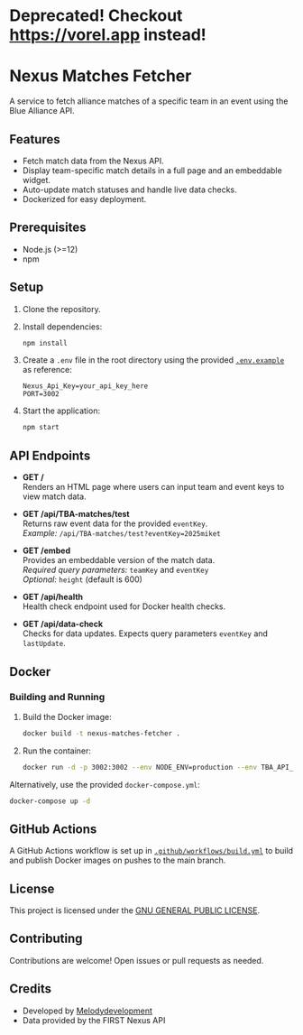 # Deprecated! Checkout https://vorel.app instead!


# Nexus Matches Fetcher

A service to fetch alliance matches of a specific team in an event using the Blue Alliance API.

## Features

- Fetch match data from the Nexus API.
- Display team-specific match details in a full page and an embeddable widget.
- Auto-update match statuses and handle live data checks.
- Dockerized for easy deployment.

## Prerequisites

- Node.js (>=12)
- npm

## Setup

1. Clone the repository.
2. Install dependencies:

   ```sh
   npm install
   ```

3. Create a `.env` file in the root directory using the provided [`.env.example`](.env.example) as reference:

   ```env
   Nexus_Api_Key=your_api_key_here
   PORT=3002
   ```

4. Start the application:

   ```sh
   npm start
   ```

## API Endpoints

- **GET /**  
  Renders an HTML page where users can input team and event keys to view match data.

- **GET /api/TBA-matches/test**  
  Returns raw event data for the provided `eventKey`.  
  _Example:_ `/api/TBA-matches/test?eventKey=2025miket`

- **GET /embed**  
  Provides an embeddable version of the match data.  
  _Required query parameters:_ `teamKey` and `eventKey`  
  _Optional:_ `height` (default is 600)

- **GET /api/health**  
  Health check endpoint used for Docker health checks.

- **GET /api/data-check**  
  Checks for data updates. Expects query parameters `eventKey` and `lastUpdate`.

## Docker

### Building and Running

1. Build the Docker image:

   ```sh
   docker build -t nexus-matches-fetcher .
   ```

2. Run the container:

   ```sh
   docker run -d -p 3002:3002 --env NODE_ENV=production --env TBA_API_KEY=your_api_key_here nexus-matches-fetcher
   ```

Alternatively, use the provided `docker-compose.yml`:

   ```sh
   docker-compose up -d
   ```

## GitHub Actions

A GitHub Actions workflow is set up in [`.github/workflows/build.yml`](.github/workflows/build.yml) to build and publish Docker images on pushes to the main branch.

## License

This project is licensed under the [GNU GENERAL PUBLIC LICENSE](LICENSE).

## Contributing

Contributions are welcome! Open issues or pull requests as needed.

## Credits

- Developed by [Melodydevelopment](https://github.com/Melodydevelopment)
- Data provided by the FIRST Nexus API
